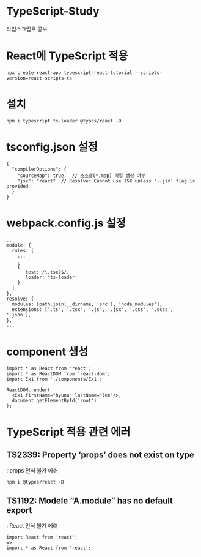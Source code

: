 # TypeScript-Study
타입스크립트 공부



# React에 TypeScript 적용

```
npx create-react-app typescript-react-tutorial --scripts-version=react-scripts-ts
```



# 설치

```
npm i typescript ts-loader @types/react -D
```



# tsconfig.json 설정

```
{
  "compilerOptions": {
    "sourceMap": true,  // 소스맵(*.map) 파일 생성 여부
    "jsx": "react"  // Resolve: Cannot use JSX unless '--jsx' flag is provided
  }
}
```



# webpack.config.js 설정

```
...
module: {
  rules: [
    ...
    ,
    {
       test: /\.tsx?$/,
       loader: 'ts-loader'
    }
  ]
},
resolve: {
  modules: [path.join(__dirname, 'src'), 'node_modules'],
  extensions: ['.ts', '.tsx', '.js', '.jsx', '.css', '.scss', '.json'],
},
...
```



# component 생성

```
import * as React from 'react';
import * as ReactDOM from 'react-dom';
import Ex1 from './components/Ex1';

ReactDOM.render(
  <Ex1 firstName="hyuna" lastName="lee"/>,
  document.getElementById('root')
);
```



# TypeScript 적용 관련 에러



## TS2339: Property ‘props’ does not exist on type

: props 인식 불가 에러

```
npm i @types/react -D
```

## TS1192: Modele “A.module” has no default export

: React 인식 불가 에러

```
import React from 'react';
=>
import * as React from 'react';
```
